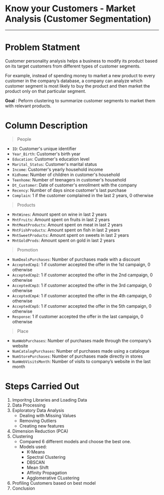 # Know your Customers - Market Analysis (Customer Segmentation)

****

# Problem Statment

Customer personality analysis helps a business to modify its product based on its target customers 
from different types of customer segments. 

For example, instead of spending money to market a new 
product to every customer in the company’s database, a company can analyze which customer segment
is most likely to buy the product and then market the product only on that particular segment.

**Goal** : Peform clustering to summarize customer segments to 
market them with relevant products.

# Column Description

> People

- `ID`: Customer's unique identifier
- `Year_Birth`: Customer's birth year
- `Education`: Customer's education level
- `Marital_Status`: Customer's marital status
- `Income`: Customer's yearly household income
- `Kidhome`: Number of children in customer's household
- `Teenhome`: Number of teenagers in customer's household
- `Dt_Customer`: Date of customer's enrollment with the company
- `Recency`: Number of days since customer's last purchase
- `Complain`: 1 if the customer complained in the last 2 years, 0 otherwise

> Products

- `MntWines`: Amount spent on wine in last 2 years
- `MntFruits`: Amount spent on fruits in last 2 years
- `MntMeatProducts`: Amount spent on meat in last 2 years
- `MntFishProducts`: Amount spent on fish in last 2 years
- `MntSweetProducts`: Amount spent on sweets in last 2 years
- `MntGoldProds`: Amount spent on gold in last 2 years

> Promotion

- `NumDealsPurchases`: Number of purchases made with a discount
- `AcceptedCmp1`: 1 if customer accepted the offer in the 1st campaign, 0 otherwise
- `AcceptedCmp2`: 1 if customer accepted the offer in the 2nd campaign, 0 otherwise
- `AcceptedCmp3`: 1 if customer accepted the offer in the 3rd campaign, 0 otherwise
- `AcceptedCmp4`: 1 if customer accepted the offer in the 4th campaign, 0 otherwise
- `AcceptedCmp5`: 1 if customer accepted the offer in the 5th campaign, 0 otherwise
- `Response`: 1 if customer accepted the offer in the last campaign, 0 otherwise

> Place

- `NumWebPurchases`: Number of purchases made through the company’s website
- `NumCatalogPurchases`: Number of purchases made using a catalogue
- `NumStorePurchases`: Number of purchases made directly in stores
- `NumWebVisitsMonth`: Number of visits to company’s website in the last month

# Steps Carried Out

1. Imporitng Libraries and Loading Data
2. Data Processing
3. Exploratory Data Analysis
   - Dealing with Missing Values
   - Removing Outliers
   - Creating new features
4. Dimension Reduction (PCA)
5. Clustering
   - Compared 6 different models and choose the best one.
   - Models used:
     - K-Means 
     - Spectral Clustering
     - DBSCAN
     - Mean Shift
     - Affinity Propagation
     - Agglomerative CLustering
6. Profiling Customers based on best model
7. Conclusion